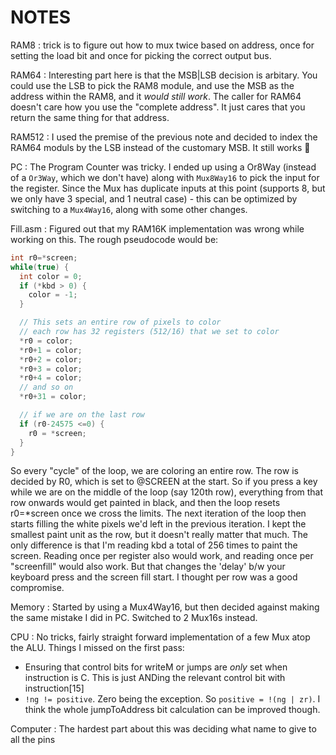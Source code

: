# NOTES

RAM8
: trick is to figure out how to mux twice based on address, once for setting the load bit and once for picking the correct output bus.

RAM64
: Interesting part here is that the MSB|LSB decision is arbitary. You could use the LSB to pick the RAM8 module, and use the MSB as the address within the RAM8, and it _would still work_. The caller for RAM64 doesn't care how you use the "complete address". It just cares that you return the same thing for that address.

RAM512
: I used the premise of the previous note and decided to index the RAM64 moduls by the LSB instead of the customary MSB. It still works :metal:

PC
: The Program Counter was tricky. I ended up using a Or8Way (instead of a `Or3Way`, which we don't have) along with `Mux8Way16` to pick the input for the register. Since the Mux has duplicate inputs at this point (supports 8, but we only have 3 special, and 1 neutral case) - this can be optimized by switching to a `Mux4Way16`, along with some other changes.

Fill.asm
: Figured out that my RAM16K implementation was wrong while working on this. The rough pseudocode would be:
```c
int r0=*screen;
while(true) {
  int color = 0;
  if (*kbd > 0) {
    color = -1;
  }

  // This sets an entire row of pixels to color
  // each row has 32 registers (512/16) that we set to color
  *r0 = color;
  *r0+1 = color;
  *r0+2 = color;
  *r0+3 = color;
  *r0+4 = color;
  // and so on
  *r0+31 = color;

  // if we are on the last row
  if (r0-24575 <=0) {
    r0 = *screen;
  }
}

```

So every "cycle" of the loop, we are coloring an entire row. The row is decided by R0, which is set to @SCREEN at the start. So if you press a key while we are on the middle of the loop (say 120th row), everything from that row onwards would get painted in black, and then the loop resets r0=\*screen once we cross the limits. The next iteration of the loop then starts filling the white pixels we'd left in the previous iteration. I kept the smallest paint unit as the row, but it doesn't really matter that much. The only difference is that I'm reading kbd a total of 256 times to paint the screen. Reading once per register also would work, and reading once per "screenfill" would also work. But that changes the 'delay' b/w your keyboard press and the screen fill start. I thought per row was a good compromise.

Memory
: Started by using a Mux4Way16, but then decided against making the same mistake I did in PC. Switched to 2 Mux16s instead.

CPU
: No tricks, fairly straight forward implementation of a few Mux atop the ALU. Things I missed on the first pass:
 - Ensuring that control bits for writeM or jumps are _only_ set when instruction is C. This is just ANDing the relevant control bit with instruction[15]
 - `!ng != positive`. Zero being the exception. So `positive = !(ng | zr)`. I think the whole jumpToAddress bit calculation can be improved though.

Computer
: The hardest part about this was deciding what name to give to all the pins
